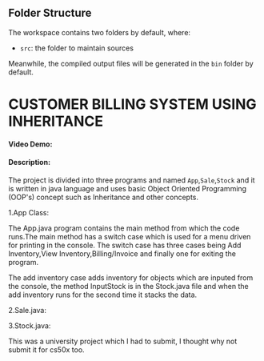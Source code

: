 ## Folder Structure

The workspace contains two folders by default, where:

- `src`: the folder to maintain sources

Meanwhile, the compiled output files will be generated in the `bin` folder by default.

# CUSTOMER BILLING SYSTEM USING INHERITANCE

#### Video Demo:
#### Description:

The project is divided into three programs and named `App`,`Sale`,`Stock` and it is written in java language and uses basic Object Oriented Programming (OOP's) concept such as Inheritance and other concepts.

1.App Class:

   The App.java program contains the main method from which the code runs.The main method has a switch case which is used for a menu driven for printing in the console. The switch case has three cases being Add Inventory,View Inventory,Billing/Invoice and finally one for exiting the program.

   The add inventory case adds inventory for objects which are inputed from the console, the method InputStock is in the Stock.java file and when the add inventory runs for the second time it stacks the data.

2.Sale.java:

3.Stock.java:

This was a university project which I had to submit, I thought why not submit it for cs50x too.
